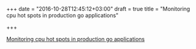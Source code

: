 +++
date = "2016-10-28T12:45:12+03:00"
draft = true
title = "Monitoring cpu hot spots in production go applications"

+++

<p><a href="https://stackimpact.com/blog/monitoring-cpu-hot-spots-in-production-go-applications">Monitoring cpu hot spots in production go applications</a></p>
